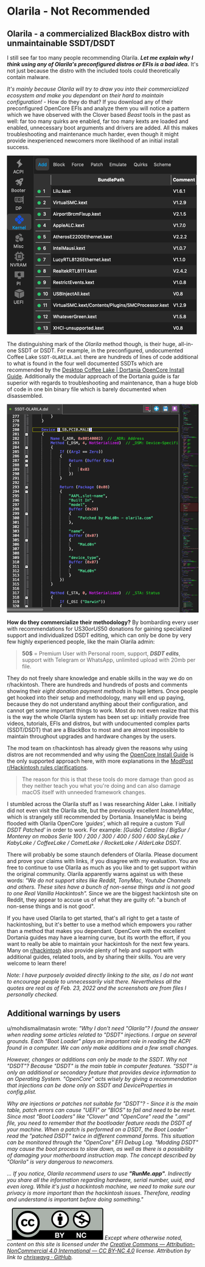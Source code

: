 # Olarila - Not Recommended

## Olarila - a commercialized BlackBox distro with unmaintainable SSDT/DSDT

I still see far too many people recommending Olarila. _**Let me explain why I think using any of Olarila's preconfigured distros or EFIs is a bad idea.**_ It's not just because the distro with the included tools could theoretically contain malware.

_It's mainly because Olarila will try to draw you into their commercialized ecosystem and make you dependant on their hard to maintain configuration!_ - How do they do that? If you download any of their preconfigured OpenCore EFIs and analyze them you will notice a pattern which we have observed with the Clover based _Beast_ tools in the past as well: far too many quirks are enabled, far too many kexts are loaded and enabled, unnecessary boot arguments and drivers are added. All this makes troubleshooting and maintenance much harder, even though it might provide inexperienced newcomers more likelihood of an initial install success.

![13 kexts enabled by default in their Coffee Lake EFI](../.gitbook/assets/1FF6ECFE-FBAF-49D6-A463-EC3A3EA88683.png)

The distinguishing mark of the _Olarila_ method though, is their huge, all-in-one SSDT or DSDT. For example, in the preconfigured, undocumented Coffee Lake `SSDT-OLARILA.aml` there are hundreds of lines of code additional to what is found in the four well documented SSDTs which are recommended by the [Desktop Coffee Lake | Dortania OpenCore Install Guide](https://dortania.github.io/OpenCore-Install-Guide/config.plist/coffee-lake.html#acpi). Additionally the modular approach of the Dortania guide is far superior with regards to troubleshooting and maintenance, than a huge blob of code in one bin binary file which is barely documented when disassembled.

![Disassembled SSDT-OLARILA.aml](../.gitbook/assets/CE134F3D-4891-493E-88D2-BB920FD35A43.png)

**How do they commercialize their methodology?** By bombarding every user with recommendations for US$30 or US$50 donations for gaining specialized support and individualized DSDT editing, which can only be done by very few highly experienced people, like the main Olarila admin:

> **50$** = Premium User with Personal room, support, _**DSDT edits**_, support with Telegram or WhatsApp, unlimited upload with 20mb per file.

They do not freely share knowledge and enable skills in the way we do on r/hackintosh. There are hundreds and hundreds of posts and comments showing their _eight donation payment methods_ in huge letters. Once people get hooked into their setup and methodology, many will end up paying, because they do not understand anything about their configuration, and cannot get some important things to work. Most do not even realize that this is the way the whole Olarila system has been set up: initially provide free videos, tutorials, EFIs and distros, but with undocumented complex parts (SSDT/DSDT) that are a BlackBox to most and are almost impossible to maintain throughout upgrades and hardware changes by the users.

The mod team on r/hackintosh has already given the reasons why using distros are not recommended and why using the [OpenCore Install Guide](https://dortania.github.io/OpenCore-Install-Guide/) is the only supported approach here, with more explanations in the [ModPost r/Hackintosh rules clarifications](https://www.reddit.com/r/hackintosh/comments/slhprk/modpost\_rhackintosh\_rules\_clarifications\_and\_more/).

> The reason for this is that these tools do more damage than good as they neither teach you what you're doing and can also damage macOS itself with unneeded framework changes.

I stumbled across the Olarila stuff as I was researching Alder Lake. I initially did not even visit the Olarila site, but the previously excellent _InsanelyMac,_ which is strangely still recommended by Dortania. InsanelyMac is being flooded with Olarila OpenCore _'guides',_ which all require a custom _'Full DSDT Patched'_ in order to work. For example: _\[Guide] Catalina / BigSur / Monterey on mobos Serie 100 / 200 / 300 / 400 / 500 / 600 SkyLake / KabyLake / CoffeeLake / CometLake / RocketLake / AlderLake DSDT._

There will probably be some staunch defenders of Olarila. Please document and prove your claims with links, if you disagree with my evaluation. You are free to continue to use Olarila as much as you like and to get support within the original community. Olarila apparently warns against us with these words: _"We do not support sites like Reddit, TonyMac, Youtube Channels and others. These sites have a bunch of non-sense things and is not good to one Real Vanilla Hackintosh"._ Since we are the biggest hackintosh site on Reddit, they appear to accuse us of what they are guilty of: "a bunch of non-sense things and is not good".

If you have used Olarila to get started, that's all right to get a taste of hackintoshing, but it's better to use a method which empowers you rather than a method that makes you dependant. OpenCore with the excellent Dortania guides may have a learning curve, but its worth the effort, if you want to really be able to maintain your hackintosh for the next few years. Many on  [r/hackintosh](https://www.reddit.com/r/hackintos) also provide plenty of help and support with additional guides, related tools, and by sharing their skills. You are very welcome to learn there!

_Note: I have purposely avoided directly linking to the site, as I do not want to encourage people to unnecessarily visit there. Nevertheless all the quotes are real as of Feb. 23, 2022 and the screenshots are from files I personally checked._

## Additional warnings by users

u/mohdismailmatasin wrote: _"Why I don't need "Olarila"? I found the answer when reading some articles related to "DSDT" injections. I argue on several grounds. Each "Boot Loader" plays an important role in reading the ACPI found in a computer. We can only make additions and a few small changes._

_However, changes or additions can only be made to the SSDT. Why not "DSDT"? Because "DSDT" is the main table in computer features. "SSDT" is only an additional or secondary feature that provides device information to an Operating System. "OpenCore" acts wisely by giving a recommendation that injections can be done only on SSDT and DeviceProperties in config.plist._

_Why are injections or patches not suitable for "DSDT"? - Since it is the main table, patch errors can cause "UEFI" or "BIOS" to fail and need to be reset. Since most "Boot Loaders" like "Clover" and "OpenCore" read the ".aml" file, you need to remember that the bootloader feature reads the DSDT of your machine. When a patch is performed on a DSDT, the Boot Loader" read the "patched DSDT" twice in different command forms. This situation can be monitored through the "OpenCore" EFI Debug Log. "Modding DSDT" may cause the boot process to slow down, as well as there is a possibility of damaging your motherboard instruction map. The concept described by "Olarila" is very dangerous to newcomers._

_... If you notice, Olarila recommend users to use **"RunMe.app"**. Indirectly you share all the information regarding hardware, serial number, uuid, and even ioreg. While it's just a hackintosh machine, we need to make sure our privacy is more important than the hackintosh issues. Therefore, reading and understand is important before doing something."_

__![](../.gitbook/assets/by-nc-license.svg) _Except where otherwise noted, content on this site is licensed under the_ [_Creative Commons — Attribution-NonCommercial 4.0 International — CC BY-NC 4.0_](https://creativecommons.org/licenses/by-nc/4.0/) _license. Attribution by link to_ [_chriswayg · GitHub_](https://github.com/chriswayg)_._
